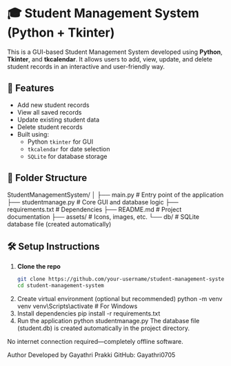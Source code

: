 # 🎓 Student Management System (Python + Tkinter)

This is a GUI-based Student Management System developed using **Python**, **Tkinter**, and **tkcalendar**. It allows users to add, view, update, and delete student records in an interactive and user-friendly way.

## 🚀 Features

- Add new student records
- View all saved records
- Update existing student data
- Delete student records
- Built using:
  - Python `tkinter` for GUI
  - `tkcalendar` for date selection
  - `SQLite` for database storage

## 📂 Folder Structure

StudentManagementSystem/
│
├── main.py # Entry point of the application
├── studentmanage.py # Core GUI and database logic
├── requirements.txt # Dependencies
├── README.md # Project documentation
├── assets/ # Icons, images, etc.
└── db/ # SQLite database file (created automatically)

## 🛠 Setup Instructions

1. **Clone the repo**
   ```bash
   git clone https://github.com/your-username/student-management-system.git
   cd student-management-system
2. Create virtual environment (optional but recommended)
python -m venv venv
venv\Scripts\activate   # For Windows
3. Install dependencies
   pip install -r requirements.txt
4. Run the application
   python studentmanage.py
The database file (student.db) is created automatically in the project directory.

No internet connection required—completely offline software.

Author
Developed by Gayathri Prakki
GitHub: Gayathri0705



